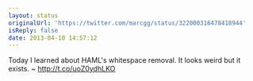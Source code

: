 ```yaml
---
layout: status
originalUrl: 'https://twitter.com/marcgg/status/322000316478418944'
isReply: false
date: 2013-04-10 14:57:12
---
```


Today I learned about HAML's whitespace removal. It looks weird but it exists. ~ http://t.co/uoZ0ydhLKO
